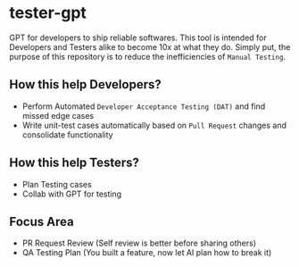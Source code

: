 # tester-gpt
GPT for developers to ship reliable softwares. This tool is intended for Developers and Testers alike to become 10x at what they do. Simply put, the purpose of this repository is to reduce the inefficiencies of `Manual Testing`.


## How this help Developers?

- Perform Automated `Developer Acceptance Testing (DAT)` and find missed edge cases
- Write unit-test cases automatically based on `Pull Request` changes and consolidate functionality

## How this help Testers?

- Plan Testing cases
- Collab with GPT for testing

## Focus Area

- PR Request Review (Self review is better before sharing others)
- QA Testing Plan (You built a feature, now let AI plan how to break it)
